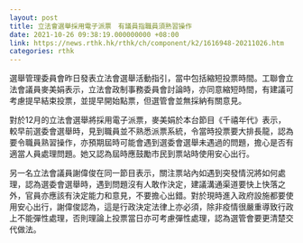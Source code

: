 ```yaml
---
layout: post
title: 立法會選舉採用電子派票　有議員指職員須熟習操作
date: 2021-10-26 09:38:19.000000000 +08:00
link: https://news.rthk.hk/rthk/ch/component/k2/1616948-20211026.htm
categories: rthk
---
```


選舉管理委員會昨日發表立法會選舉活動指引，當中包括縮短投票時間。工聯會立法會議員麥美娟表示，立法會政制事務委員會討論時，亦同意縮短時間，有建議可考慮提早結束投票，並提早開始點票，但選管會並無採納有關意見。

對於12月的立法會選舉將採用電子派票，麥美娟於本台節目《千禧年代》表示，較早前選委會選舉時，見到職員並不熟悉派票系統，令當時投票要大排長龍，認為要令職員熟習操作，亦預期屆時可能會遇到選委會選舉未遇過的問題，擔心是否有適當人員處理問題。她又認為屆時應鼓勵巿民到票站時使用安心出行。

另一名立法會議員謝偉俊在同一節目表示，關注票站內如遇到突發情況將如何處理，認為選委會選舉時，遇到問題沒有人敢作決定，建議溝通渠道要快上快落之外，官員亦應該有決定能力和意見，不要擔心出錯。對於現時進入政府設施都要使用安心出行，謝偉俊認為，這是行政決定法律上亦必須，除非疫情很嚴重導致行政上不能彈性處理，否則理論上投票當日亦可考慮彈性處理，認為選管會要更清楚交代做法。

